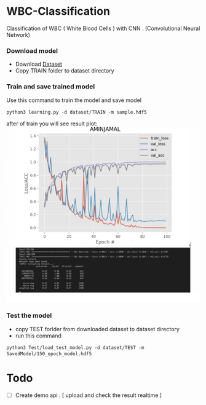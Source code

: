 # WBC-Classification
Classification of WBC ( White Blood Cells ) with CNN . (Convolutional Neural Network)

### Download model
- Download [Dataset](https://www.kaggle.com/paultimothymooney/blood-cells/kernels?sortBy=relevance&group=everyone&search=includeamin&page=1&pageSize=20&datasetId=9232)
- Copy TRAIN folder to dataset directory
### Train and save trained model
Use this command to train the model and save model
```shell script
python3 learning.py -d dataset/TRAIN -m sample.hdf5
```
after of train you will see result plot:
![Image of Yaktocat](train_result.png)

### Test the model
- copy TEST forlder from downloaded dataset to dataset directory
- run this command
```shell script
python3 Test/load_test_model.py -d dataset/TEST -m SavedModel/150_epoch_model.hdf5
```
# Todo
- [ ] Create demo api . [ upload and check the result realtime ]
